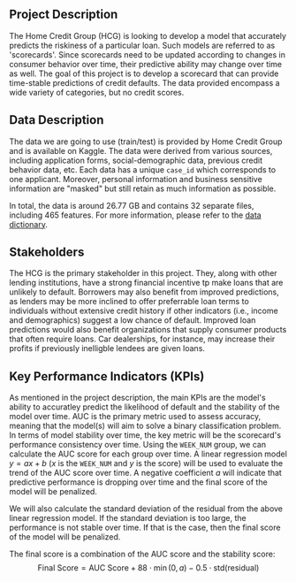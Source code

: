 ## Project Description
The Home Credit Group (HCG) is looking to develop a model that accurately predicts the riskiness of a particular loan. Such models are referred to as 'scorecards'. Since scorecards need to be updated according to changes in consumer behavior over time, their predictive ability may change over time as well. The goal of this project is to develop a scorecard that can provide time-stable predictions of credit defaults. The data provided encompass a wide variety of categories, but no credit scores.

## Data Description

The data we are going to use (train/test) is provided by Home Credit Group and is available on Kaggle. The data were derived from various sources, including application forms, social-demographic data, previous credit behavior data, etc. Each data has a unique `case_id` which corresponds to one applicant. Moreover, personal information and business sensitive information are "masked" but still retain as much information as possible.

In total, the data is around 26.77 GB and contains 32 separate files, including 465 features. For more information, please refer to the [data dictionary](https://www.kaggle.com/competitions/home-credit-credit-risk-model-stability/data).

## Stakeholders
The HCG is the primary stakeholder in this project. They, along with other lending institutions, have a strong financial incentive tp make loans that are unlikely to default. Borrowers may also benefit from improved predictions, as lenders may be more inclined to offer preferrable loan terms to individuals without extensive credit history if other indicators (i.e., income and demographics) suggest a low chance of default. Improved loan predictions would also benefit organizations that supply consumer products that often require loans. Car dealerships, for instance, may increase their profits if previously inelligble lendees are given loans. 



## Key Performance Indicators (KPIs)
As mentioned in the project description, the main KPIs are the model's ability to accuratley predict the likelihood of default and the stability of the model over time. AUC is the primary metric used to assess accuracy, meaning that the model(s) will aim to solve a binary classification problem. In terms of model stability over time, the key metric will be the scorecard's performance consistency over time. Using the `WEEK_NUM` group, we can calculate the AUC score for each group over time. A linear regression model $y = ax + b$ ($x$ is the `WEEK_NUM` and $y$ is the score) will be used to evaluate the trend of the AUC score over time. A negative coefficient $a$ will indicate that predictive performance is dropping over time and the final score of the model will be penalized.

We will also calculate the standard deviation of the residual from the above linear regression model. If the standard deviation is too large, the performance is not stable over time. If that is the case, then the final score of the model will be penalized.

The final score is a combination of the AUC score and the stability score:
$$
\text{Final Score} = \text{AUC Score} + 88 \cdot \min (0,a) - 0.5 \cdot \text{std(residual)}
$$
